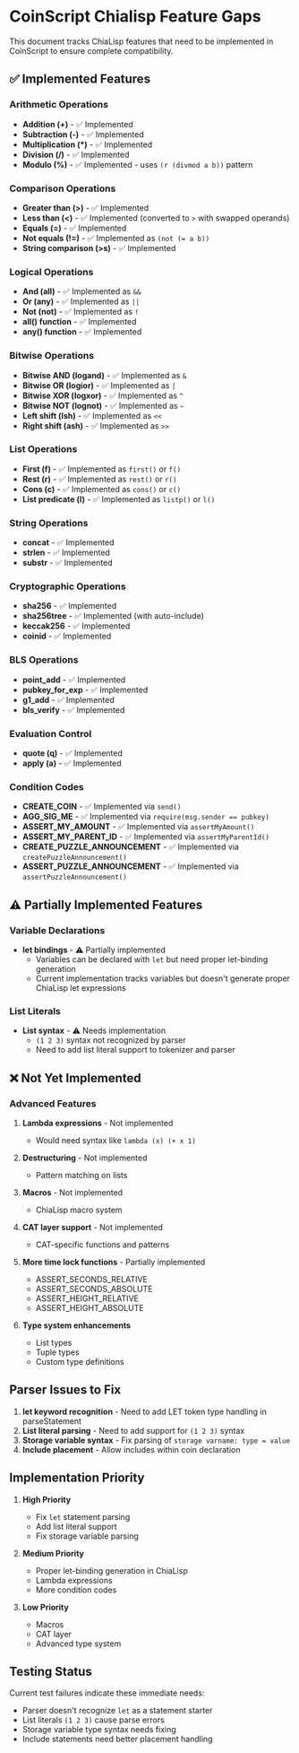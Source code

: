 # CoinScript Chialisp Feature Gaps

This document tracks ChiaLisp features that need to be implemented in CoinScript to ensure complete compatibility.

## ✅ Implemented Features

### Arithmetic Operations
- **Addition (+)** - ✅ Implemented
- **Subtraction (-)** - ✅ Implemented
- **Multiplication (*)** - ✅ Implemented
- **Division (/)** - ✅ Implemented
- **Modulo (%)** - ✅ Implemented - uses `(r (divmod a b))` pattern

### Comparison Operations
- **Greater than (>)** - ✅ Implemented
- **Less than (<)** - ✅ Implemented (converted to `>` with swapped operands)
- **Equals (=)** - ✅ Implemented
- **Not equals (!=)** - ✅ Implemented as `(not (= a b))`
- **String comparison (>s)** - ✅ Implemented

### Logical Operations
- **And (all)** - ✅ Implemented as `&&`
- **Or (any)** - ✅ Implemented as `||`
- **Not (not)** - ✅ Implemented as `!`
- **all() function** - ✅ Implemented
- **any() function** - ✅ Implemented

### Bitwise Operations
- **Bitwise AND (logand)** - ✅ Implemented as `&`
- **Bitwise OR (logior)** - ✅ Implemented as `|`
- **Bitwise XOR (logxor)** - ✅ Implemented as `^`
- **Bitwise NOT (lognot)** - ✅ Implemented as `~`
- **Left shift (lsh)** - ✅ Implemented as `<<`
- **Right shift (ash)** - ✅ Implemented as `>>`

### List Operations
- **First (f)** - ✅ Implemented as `first()` or `f()`
- **Rest (r)** - ✅ Implemented as `rest()` or `r()`
- **Cons (c)** - ✅ Implemented as `cons()` or `c()`
- **List predicate (l)** - ✅ Implemented as `listp()` or `l()`

### String Operations
- **concat** - ✅ Implemented
- **strlen** - ✅ Implemented
- **substr** - ✅ Implemented

### Cryptographic Operations
- **sha256** - ✅ Implemented
- **sha256tree** - ✅ Implemented (with auto-include)
- **keccak256** - ✅ Implemented
- **coinid** - ✅ Implemented

### BLS Operations
- **point_add** - ✅ Implemented
- **pubkey_for_exp** - ✅ Implemented
- **g1_add** - ✅ Implemented
- **bls_verify** - ✅ Implemented

### Evaluation Control
- **quote (q)** - ✅ Implemented
- **apply (a)** - ✅ Implemented

### Condition Codes
- **CREATE_COIN** - ✅ Implemented via `send()`
- **AGG_SIG_ME** - ✅ Implemented via `require(msg.sender == pubkey)`
- **ASSERT_MY_AMOUNT** - ✅ Implemented via `assertMyAmount()`
- **ASSERT_MY_PARENT_ID** - ✅ Implemented via `assertMyParentId()`
- **CREATE_PUZZLE_ANNOUNCEMENT** - ✅ Implemented via `createPuzzleAnnouncement()`
- **ASSERT_PUZZLE_ANNOUNCEMENT** - ✅ Implemented via `assertPuzzleAnnouncement()`

## ⚠️ Partially Implemented Features

### Variable Declarations
- **let bindings** - ⚠️ Partially implemented
  - Variables can be declared with `let` but need proper let-binding generation
  - Current implementation tracks variables but doesn't generate proper ChiaLisp let expressions

### List Literals
- **List syntax** - ⚠️ Needs implementation
  - `(1 2 3)` syntax not recognized by parser
  - Need to add list literal support to tokenizer and parser

## ❌ Not Yet Implemented

### Advanced Features
1. **Lambda expressions** - Not implemented
   - Would need syntax like `lambda (x) (+ x 1)`

2. **Destructuring** - Not implemented
   - Pattern matching on lists

3. **Macros** - Not implemented
   - ChiaLisp macro system

4. **CAT layer support** - Not implemented
   - CAT-specific functions and patterns

5. **More time lock functions** - Partially implemented
   - ASSERT_SECONDS_RELATIVE
   - ASSERT_SECONDS_ABSOLUTE
   - ASSERT_HEIGHT_RELATIVE
   - ASSERT_HEIGHT_ABSOLUTE

6. **Type system enhancements**
   - List types
   - Tuple types
   - Custom type definitions

## Parser Issues to Fix

1. **let keyword recognition** - Need to add LET token type handling in parseStatement
2. **List literal parsing** - Need to add support for `(1 2 3)` syntax
3. **Storage variable syntax** - Fix parsing of `storage varname: type = value`
4. **Include placement** - Allow includes within coin declaration

## Implementation Priority

1. **High Priority**
   - Fix `let` statement parsing
   - Add list literal support
   - Fix storage variable parsing

2. **Medium Priority**
   - Proper let-binding generation in ChiaLisp
   - Lambda expressions
   - More condition codes

3. **Low Priority**
   - Macros
   - CAT layer
   - Advanced type system

## Testing Status

Current test failures indicate these immediate needs:
- Parser doesn't recognize `let` as a statement starter
- List literals `(1 2 3)` cause parse errors
- Storage variable type syntax needs fixing
- Include statements need better placement handling 